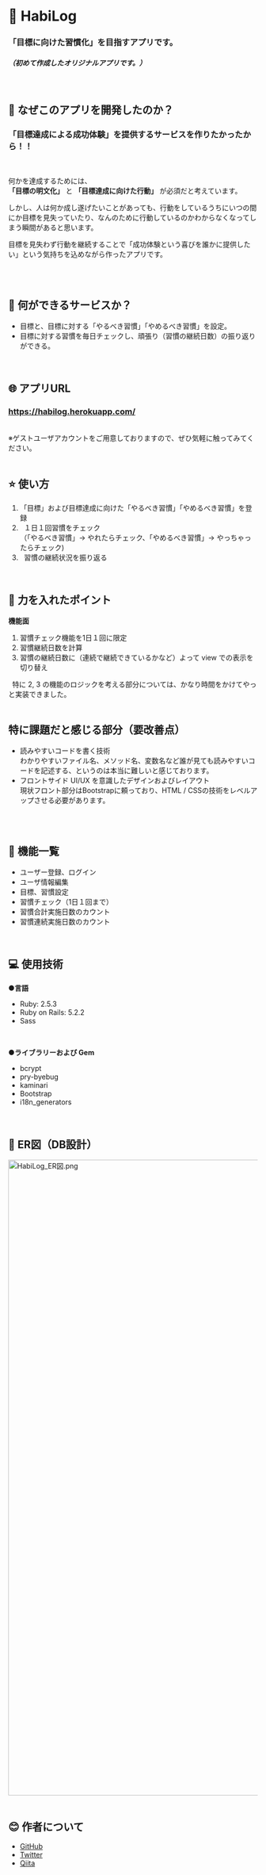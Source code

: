 # 🏃 HabiLog
### 「目標に向けた習慣化」を目指すアプリです。
##### （初めて作成したオリジナルアプリです。）
<br>

## 💬 なぜこのアプリを開発したのか？
### 「目標達成による成功体験」を提供するサービスを作りたかったから！！
<br>

何かを達成するためには、<br>
**「目標の明文化」** と **「目標達成に向けた行動」** が必須だと考えています。<br>

しかし、人は何か成し遂げたいことがあっても、行動をしているうちにいつの間にか目標を見失っていたり、なんのために行動しているのかわからなくなってしまう瞬間があると思います。<br>

目標を見失わず行動を継続することで「成功体験という喜びを誰かに提供したい」という気持ちを込めながら作ったアプリです。

<br>
<br>

## :memo: 何ができるサービスか？
- 目標と、目標に対する「やるべき習慣」「やめるべき習慣」を設定。
- 目標に対する習慣を毎日チェックし、頑張り（習慣の継続日数）の振り返りができる。
<br>

## 🌐 アプリURL

### **https://habilog.herokuapp.com/**
<br>
※ゲストユーザアカウントをご用意しておりますので、ぜひ気軽に触ってみてください。
<br>
<br>

## ⭐ 使い方
1. 「目標」および目標達成に向けた「やるべき習慣」「やめるべき習慣」を登録
2. &nbsp; １日１回習慣をチェック<br>
 （「やるべき習慣」→ やれたらチェック、「やめるべき習慣」→ やっちゃったらチェック)
3. &nbsp; 習慣の継続状況を振り返る
<br>

## 💪 力を入れたポイント
**機能面**
1. 習慣チェック機能を1日１回に限定
2. 習慣継続日数を計算
3. 習慣の継続日数に（連続で継続できているかなど）よって view での表示を切り替え

&nbsp; 特に 2, 3 の機能のロジックを考える部分については、かなり時間をかけてやっと実装できました。
<br>
<br>

## 特に課題だと感じる部分（要改善点）
- 読みやすいコードを書く技術<br>
  わかりやすいファイル名、メソッド名、変数名など誰が見ても読みやすいコードを記述する、というのは本当に難しいと感じております。
- フロントサイド UI/UX を意識したデザインおよびレイアウト<br>
  現状フロント部分はBootstrapに頼っており、HTML / CSSの技術をレベルアップさせる必要があります。
<br>
<br>

## 📖 機能一覧
- ユーザー登録、ログイン
- ユーザ情報編集
- 目標、習慣設定
- 習慣チェック（1日１回まで）
- 習慣合計実施日数のカウント
- 習慣連続実施日数のカウント
<br>

##  💻 使用技術
**●言語**

- Ruby: 2.5.3
- Ruby on Rails: 5.2.2
- Sass
<br>

**●ライブラリーおよび Gem**

- bcrypt
- pry-byebug
- kaminari
- Bootstrap
- i18n_generators
<br>

## :scroll: ER図（DB設計）
<img width="1283" alt="HabiLog_ER図.png" src="https://qiita-image-store.s3.ap-northeast-1.amazonaws.com/0/621162/2f9c1bee-ddaf-1be6-c731-b3aa0c6c8ea7.png">

<br>
<br>

## :blush: 作者について
- [GitHub](https://github.com/TomoyukiMatsuda)
- [Twitter](https://twitter.com/tkmd35)
- [Qiita](https://qiita.com/tkmd35)
